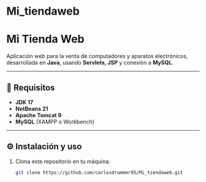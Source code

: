 # Mi_tiendaweb
# Mi Tienda Web

Aplicación web para la venta de computadores y aparatos electrónicos, 
desarrollada en **Java**, usando **Servlets, JSP** y conexión a **MySQL**.

---

## 🚀 Requisitos
- **JDK 17**
- **NetBeans 21**
- **Apache Tomcat 9**
- **MySQL** (XAMPP o Workbench)

---

## ⚙️ Instalación y uso
1. Clona este repositorio en tu máquina:
   ```bash
   git clone https://github.com/carlosdrummer95/Mi_tiendaweb.git

